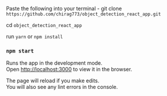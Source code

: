 Paste the following into your terminal - git clone `https://github.com/chirag773/object_detection_react_app.git`

cd `object_detection_react_app`

run `yarn` or `npm install`


### `npm start`

Runs the app in the development mode.<br>
Open [http://localhost:3000](http://localhost:3000) to view it in the browser.

The page will reload if you make edits.<br>
You will also see any lint errors in the console.

